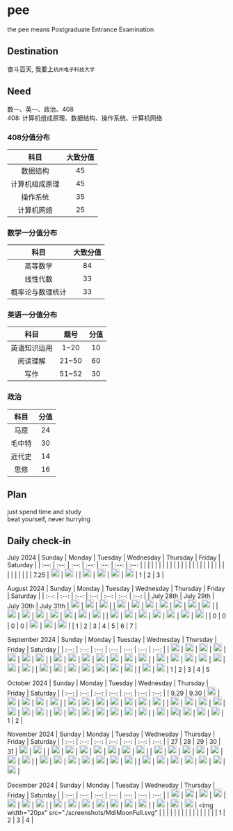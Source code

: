 # pee
the pee means Postgraduate Entrance Examination

## Destination
奋斗百天, 我要上`杭州电子科技大学`

## Need
数一、英一、政治、408<br>
408: 计算机组成原理、数据结构、操作系统、计算机网络

### 408分值分布
| 科目 | 大致分值 |
| :--: | :--: |
| 数据结构 | 45 |
| 计算机组成原理 | 45 |
| 操作系统 | 35 |
| 计算机网络 | 25 |

### 数学一分值分布
| 科目 | 大致分值 |
| :--: | :--: |
| 高等数学 | 84 |
| 线性代数 | 33 |
| 概率论与数理统计 | 33 |

### 英语一分值分布
| 科目 | 题号 | 分值 |
| :--: | :--: | :--: |
| 英语知识运用 | 1~20 | 10 |
| 阅读理解 | 21~50 | 60 |
| 写作 | 51~52 | 30 |

### 政治
| 科目 | 分值 |
| :--: | :--: |
| 马原 | 24 |
| 毛中特 | 30 |
| 近代史 | 14 |
| 思修 | 16 |

## Plan
just spend time and study<br>
beat yourself, never hurrying

## Daily check-in

July 2024
| Sunday | Monday | Tuesday | Wednesday | Thursday | Friday | Saturday |
| :--: | :--: | :--: | :--: | :--: | :--: | :--: |
|  |  |  |  |  |  |  |
|  |  |  |  |  |  |  |
|  |  |  |  |  |  |  |
|  |  |  |  | 7.25 | <img width="20px" src="./screenshots/MdiMoonWaningCrescent.svg"> | <img width="20px" src="./screenshots/MdiMoonWaningGibbous.svg"> |
| <img width="20px" src="./screenshots/MdiMoonWaningCrescent.svg"> | <img width="20px" src="./screenshots/MdiMoonWaningCrescent.svg"> | <img width="20px" src="./screenshots/MdiMoonWaningCrescent.svg"> | <img width="20px" src="./screenshots/MdiMoonWaningCrescent.svg"> | 1 | 2 | 3 |

August 2024
| Sunday | Monday | Tuesday | Wednesday | Thursday | Friday | Saturday |
| :--: | :--: | :--: | :--: | :--: | :--: | :--: |
| July 28th | July 29th | July 30th | July 31th | <img width="20px" src="./screenshots/MdiMoonWaningGibbous.svg"> | <img width="20px" src="./screenshots/MdiMoonWaningCrescent.svg"> | <img width="20px" src="./screenshots/MdiMoonWaningCrescent.svg"> |
| <img width="20px" src="./screenshots/MdiMoonWaningGibbous.svg"> | <img width="20px" src="./screenshots/MdiMoonWaningCrescent.svg"> | <img width="20px" src="./screenshots/MdiMoonWaningCrescent.svg"> | <img width="20px" src="./screenshots/MdiMoonWaningCrescent.svg"> | <img width="20px" src="./screenshots/MdiMoonWaningCrescent.svg"> | <img width="20px" src="./screenshots/MdiMoonWaningCrescent.svg"> | <img width="20px" src="./screenshots/MdiMoonWaningCrescent.svg"> |
| <img width="20px" src="./screenshots/MdiMoonWaningCrescent.svg"> | <img width="20px" src="./screenshots/MdiMoonWaningCrescent.svg"> | <img width="20px" src="./screenshots/MdiMoonWaningCrescent.svg"> | <img width="20px" src="./screenshots/MdiMoonWaningCrescent.svg"> | <img width="20px" src="./screenshots/MdiMoonWaningCrescent.svg"> | <img width="20px" src="./screenshots/MdiMoonWaningCrescent.svg"> | <img width="20px" src="./screenshots/MdiMoonWaningCrescent.svg"> |
| <img width="20px" src="./screenshots/MdiMoonWaningCrescent.svg"> | <img width="20px" src="./screenshots/MdiMoonWaningCrescent.svg"> | <img width="20px" src="./screenshots/MdiMoonWaningCrescent.svg"> | <img width="20px" src="./screenshots/MdiMoonWaningCrescent.svg"> | <img width="20px" src="./screenshots/MdiMoonWaningCrescent.svg"> | <img width="20px" src="./screenshots/MdiMoonWaningCrescent.svg"> | <img width="20px" src="./screenshots/MdiMoonWaningCrescent.svg"> |
| 0 | 0 | 0 | 0 | <img width="20px" src="./screenshots/MdiMoonWaningCrescent.svg"> | <img width="20px" src="./screenshots/MdiMoonWaningCrescent.svg"> | <img width="20px" src="./screenshots/MdiMoonWaningCrescent.svg"> |
| 1 | 2 | 3 | 4 | 5 | 6 | 7 |

September 2024
| Sunday | Monday | Tuesday | Wednesday | Thursday | Friday | Saturday |
| :--: | :--: | :--: | :--: | :--: | :--: | :--: |
| <img width="20px" src="./screenshots/MdiMoonWaningCrescent.svg"> | <img width="20px" src="./screenshots/MdiMoonWaningCrescent.svg"> | <img width="20px" src="./screenshots/MdiMoonWaningCrescent.svg"> | <img width="20px" src="./screenshots/MdiMoonWaningCrescent.svg"> | <img width="20px" src="./screenshots/MdiMoonWaningCrescent.svg"> | <img width="20px" src="./screenshots/MdiMoonWaningCrescent.svg"> | <img width="20px" src="./screenshots/MdiMoonWaningCrescent.svg"> |
| <img width="20px" src="./screenshots/MdiMoonWaningCrescent.svg"> | <img width="20px" src="./screenshots/MdiMoonWaningCrescent.svg"> | <img width="20px" src="./screenshots/MdiMoonWaningCrescent.svg"> | <img width="20px" src="./screenshots/MdiMoonWaningCrescent.svg"> | <img width="20px" src="./screenshots/MdiMoonWaningGibbous.svg"> | <img width="20px" src="./screenshots/MdiMoonWaningCrescent.svg"> | <img width="20px" src="./screenshots/MdiMoonWaningCrescent.svg"> |
| <img width="20px" src="./screenshots/MdiMoonWaningCrescent.svg"> | <img width="20px" src="./screenshots/MdiMoonWaningCrescent.svg"> | <img width="20px" src="./screenshots/MdiMoonWaningCrescent.svg"> | <img width="20px" src="./screenshots/MdiMoonWaningGibbous.svg"> | <img width="20px" src="./screenshots/MdiMoonWaningGibbous.svg"> | <img width="20px" src="./screenshots/MdiMoonWaningGibbous.svg"> | <img width="20px" src="./screenshots/MdiMoonWaningGibbous.svg"> |
| <img width="20px" src="./screenshots/MdiMoonWaningGibbous.svg"> | <img width="20px" src="./screenshots/MdiMoonWaningGibbous.svg"> | <img width="20px" src="./screenshots/MdiMoonFull.svg"> | <img width="20px" src="./screenshots/MdiMoonWaningGibbous.svg"> | <img width="20px" src="./screenshots/MdiMoonWaningGibbous.svg"> | <img width="20px" src="./screenshots/MdiMoonFull.svg"> | <img width="20px" src="./screenshots/MdiMoonFull.svg"> |
| <img width="20px" src="./screenshots/MdiMoonWaningGibbous.svg"> | <img width="20px" src="./screenshots/MdiMoonWaningGibbous.svg"> | 1 | 2 | 3 | 4 | 5

October 2024
| Sunday | Monday | Tuesday | Wednesday | Thursday | Friday | Saturday |
| :--: | :--: | :--: | :--: | :--: | :--: | :--: |
| 9.29 | 9.30 | <img width="20px" src="./screenshots/MdiMoonWaningGibbous.svg"> | <img width="20px" src="./screenshots/MdiMoonWaningGibbous.svg"> | <img width="20px" src="./screenshots/MdiMoonWaningGibbous.svg"> | <img width="20px" src="./screenshots/MdiMoonWaningGibbous.svg"> | <img width="20px" src="./screenshots/MdiMoonWaningGibbous.svg"> |
| <img width="20px" src="./screenshots/MdiMoonWaningGibbous.svg"> | <img width="20px" src="./screenshots/MdiMoonWaningGibbous.svg"> | <img width="20px" src="./screenshots/MdiMoonWaningGibbous.svg"> | <img width="20px" src="./screenshots/MdiMoonWaningGibbous.svg"> | <img width="20px" src="./screenshots/MdiMoonFull.svg"> | <img width="20px" src="./screenshots/MdiMoonFull.svg"> | <img width="20px" src="./screenshots/MdiMoonFull.svg"> |
| <img width="20px" src="./screenshots/MdiMoonWaningGibbous.svg"> | <img width="20px" src="./screenshots/MdiMoonWaningGibbous.svg"> | <img width="20px" src="./screenshots/MdiMoonFull.svg"> | <img width="20px" src="./screenshots/MdiMoonWaningGibbous.svg"> | <img width="20px" src="./screenshots/MdiMoonWaningGibbous.svg"> | <img width="20px" src="./screenshots/MdiMoonWaningGibbous.svg"> | <img width="20px" src="./screenshots/MdiMoonWaningGibbous.svg"> |
| <img width="20px" src="./screenshots/MdiMoonWaningGibbous.svg"> | <img width="20px" src="./screenshots/MdiMoonWaningCrescent.svg"> | <img width="20px" src="./screenshots/MdiMoonWaningGibbous.svg"> | <img width="20px" src="./screenshots/MdiMoonWaningGibbous.svg"> | <img width="20px" src="./screenshots/MdiMoonWaningGibbous.svg"> | <img width="20px" src="./screenshots/MdiMoonWaningGibbous.svg"> | <img width="20px" src="./screenshots/MdiMoonWaningGibbous.svg"> |
| <img width="20px" src="./screenshots/MdiMoonWaningGibbous.svg"> | <img width="20px" src="./screenshots/MdiMoonWaningGibbous.svg">| <img width="20px" src="./screenshots/MdiMoonWaningGibbous.svg"> | <img width="20px" src="./screenshots/MdiMoonWaningGibbous.svg"> | <img width="20px" src="./screenshots/MdiMoonWaningGibbous.svg"> | 1 | 2 |

November 2024
| Sunday | Monday | Tuesday | Wednesday | Thursday | Friday | Saturday |
| :--: | :--: | :--: | :--: | :--: | :--: | :--: |
| 27 | 28 | 29 | 30 | 31 | <img width="20px" src="./screenshots/MdiMoonWaningGibbous.svg"> | <img width="20px" src="./screenshots/MdiMoonWaningGibbous.svg"> |
| <img width="20px" src="./screenshots/MdiMoonWaningGibbous.svg"> | <img width="20px" src="./screenshots/MdiMoonFull.svg"> | <img width="20px" src="./screenshots/MdiMoonWaningGibbous.svg"> | <img width="20px" src="./screenshots/MdiMoonWaningCrescent.svg"> | <img width="20px" src="./screenshots/MdiMoonWaningGibbous.svg"> | <img width="20px" src="./screenshots/MdiMoonWaningGibbous.svg"> | <img width="20px" src="./screenshots/MdiMoonWaningGibbous.svg"> |
| <img width="20px" src="./screenshots/MdiMoonWaningGibbous.svg"> | <img width="20px" src="./screenshots/MdiMoonWaningGibbous.svg"> | <img width="20px" src="./screenshots/MdiMoonWaningGibbous.svg"> | <img width="20px" src="./screenshots/MdiMoonWaningGibbous.svg"> | <img width="20px" src="./screenshots/MdiMoonWaningGibbous.svg"> | <img width="20px" src="./screenshots/MdiMoonWaningCrescent.svg"> | <img width="20px" src="./screenshots/MdiMoonWaningCrescent.svg"> |
| <img width="20px" src="./screenshots/MdiMoonWaningGibbous.svg"> | <img width="20px" src="./screenshots/MdiMoonWaningGibbous.svg"> | <img width="20px" src="./screenshots/MdiMoonWaningGibbous.svg"> | <img width="20px" src="./screenshots/MdiMoonWaningGibbous.svg"> | <img width="20px" src="./screenshots/MdiMoonWaningGibbous.svg"> | <img width="20px" src="./screenshots/MdiMoonWaningGibbous.svg"> | <img width="20px" src="./screenshots/MdiMoonWaningGibbous.svg"> |
| <img width="20px" src="./screenshots/MdiMoonWaningGibbous.svg"> | <img width="20px" src="./screenshots/MdiMoonWaningGibbous.svg"> | <img width="20px" src="./screenshots/MdiMoonWaningGibbous.svg"> | <img width="20px" src="./screenshots/MdiMoonWaningGibbous.svg"> | <img width="20px" src="./screenshots/MdiMoonWaningGibbous.svg"> | <img width="20px" src="./screenshots/MdiMoonWaningGibbous.svg"> | <img width="20px" src="./screenshots/MdiMoonWaningGibbous.svg"> |

December 2024
| Sunday | Monday | Tuesday | Wednesday | Thursday | Friday | Saturday |
| :--: | :--: | :--: | :--: | :--: | :--: | :--: |
| <img width="20px" src="./screenshots/MdiMoonWaningGibbous.svg"> | <img width="20px" src="./screenshots/MdiMoonWaningGibbous.svg"> | <img width="20px" src="./screenshots/MdiMoonFull.svg"> | <img width="20px" src="./screenshots/MdiMoonWaningGibbous.svg"> | <img width="20px" src="./screenshots/MdiMoonWaningGibbous.svg"> | <img width="20px" src="./screenshots/MdiMoonWaningGibbous.svg"> | <img width="20px" src="./screenshots/MdiMoonWaningGibbous.svg"> |
| <img width="20px" src="./screenshots/MdiMoonWaningGibbous.svg"> | <img width="20px" src="./screenshots/MdiMoonWaningGibbous.svg"> | <img width="20px" src="./screenshots/MdiMoonWaningGibbous.svg"> | <img width="20px" src="./screenshots/MdiMoonWaningGibbous.svg"> | <img width="20px" src="./screenshots/MdiMoonWaningGibbous.svg"> | <img width="20px" src="./screenshots/MdiMoonWaningGibbous.svg"> | <img width="20px" src="./screenshots/MdiMoonWaningGibbous.svg"> |
| <img width="20px" src="./screenshots/MdiMoonWaningGibbous.svg"> | <img width="20px" src="./screenshots/MdiMoonWaningGibbous.svg"> | <img width="20px" src="./screenshots/MdiMoonWaningGibbous.svg"> | <img width="20px" src="./screenshots/MdiMoonFull.svg" |  |  |  |
|  |  |  |  |  |  |  |
|  |  |  | 1 | 2 | 3 | 4 |
